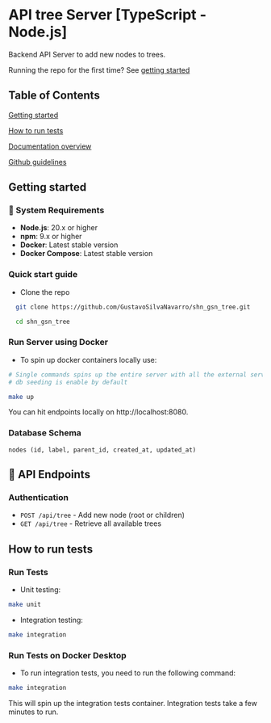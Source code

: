 # API tree Server [TypeScript - Node.js]
Backend API Server to add new nodes to trees.

Running the repo for the first time?  See [getting started](#getting-started)

## Table of Contents

[Getting started](#getting-started)

[How to run tests](#how-to-run-tests)

[Documentation overview](#documentation-overview)

[Github guidelines](#github-guidelines)

## Getting started

### 🔧 System Requirements

- **Node.js**: 20.x or higher
- **npm**: 9.x or higher
- **Docker**: Latest stable version
- **Docker Compose**: Latest stable version

### Quick start guide
  * Clone the repo

  ```bash
    git clone https://github.com/GustavoSilvaNavarro/shn_gsn_tree.git

    cd shn_gsn_tree
  ```

### Run Server using Docker
  * To spin up docker containers locally use:
  ```bash
  # Single commands spins up the entire server with all the external services it needs
  # db seeding is enable by default

  make up
  ```

You can hit endpoints locally on http://localhost:8080.

### Database Schema
```
nodes (id, label, parent_id, created_at, updated_at)
```

## 🔌 API Endpoints

### Authentication
- `POST /api/tree` - Add new node (root or children)
- `GET /api/tree` - Retrieve all available trees


## How to run tests

### Run Tests
  * Unit testing:
  ```bash
  make unit
  ```

  * Integration testing:

  ```bash
  make integration
  ```

### Run Tests on Docker Desktop
  * To run integration tests, you need to run the following command:
  ```bash
  make integration
  ```

This will spin up the integration tests container.  Integration tests take a few minutes to run.
